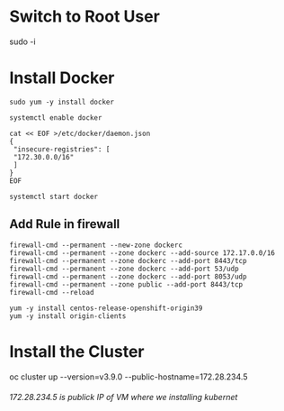  
# Switch to Root User ###########

sudo -i

# Install Docker ######
```
sudo yum -y install docker

systemctl enable docker

cat << EOF >/etc/docker/daemon.json
{
 "insecure-registries": [
 "172.30.0.0/16"
 ]
}
EOF

systemctl start docker
```
## Add Rule in firewall ####

```
firewall-cmd --permanent --new-zone dockerc
firewall-cmd --permanent --zone dockerc --add-source 172.17.0.0/16
firewall-cmd --permanent --zone dockerc --add-port 8443/tcp
firewall-cmd --permanent --zone dockerc --add-port 53/udp
firewall-cmd --permanent --zone dockerc --add-port 8053/udp
firewall-cmd --permanent --zone public --add-port 8443/tcp
firewall-cmd --reload

yum -y install centos-release-openshift-origin39
yum -y install origin-clients

```

# Install the Cluster ########

oc cluster up --version=v3.9.0 --public-hostname=172.28.234.5


###### 172.28.234.5 is publick IP of VM where we installing kubernet ####